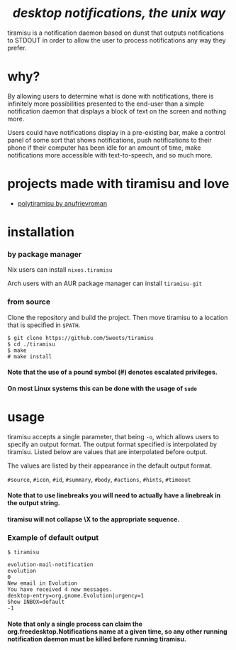<h1><div align="center"><i>desktop notifications, the unix way</i></div></h1>

tiramisu is a notification daemon based on dunst that outputs notifications
to STDOUT in order to allow the user to process notifications any way they prefer.

# why?

By allowing users to determine what is done with notifications, there is infinitely more possibilities presented
to the end-user than a simple notification daemon that displays a block of text on the screen and nothing more.

Users could have notifications display in a pre-existing bar, make a control panel of some sort that shows
notifications, push notifications to their phone if their computer has been idle for an amount of time,
make notifications more accessible with text-to-speech, and so much more.

# projects made with tiramisu and love

- [polytiramisu by anufrievroman](https://github.com/anufrievroman/polytiramisu)

# installation

### by package manager

Nix users can install `nixos.tiramisu`

Arch users with an AUR package manager can install `tiramisu-git`

### from source

Clone the repository and build the project. Then move tiramisu to a location that is specified in `$PATH`.

```
$ git clone https://github.com/Sweets/tiramisu
$ cd ./tiramisu
$ make
# make install
```

#### Note that the use of a pound symbol (#) denotes escalated privileges.
#### On most Linux systems this can be done with the usage of `sudo`

# usage

tiramisu accepts a single parameter, that being `-o`, which allows users to specify an output format.
The output format specified is interpolated by tiramisu. Listed below are values that are interpolated before output.

The values are listed by their appearance in the default output format.

`#source`, `#icon`, `#id`, `#summary`, `#body`, `#actions`, `#hints`, `#timeout`

#### Note that to use linebreaks you will need to actually have a linebreak in the output string.
#### tiramisu will not collapse \X to the appropriate sequence.

### Example of default output

```
$ tiramisu
```

```
evolution-mail-notification
evolution
0
New email in Evolution
You have received 4 new messages.
desktop-entry=org.gnome.Evolution|urgency=1
Show INBOX=default
-1
```

#### Note that only a single process can claim the org.freedesktop.Notifications name at a given time, so any other running notification daemon must be killed before running tiramisu.
